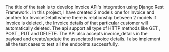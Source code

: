The title of the task is to develop Invoice API's Integration using Django Rest Framework .
In this project, I have created 2 models one for Invoice and another for InvoiceDetail where there is relationship between 2 models if Invoice is deleted , the Invoice details of that 
particular customer will automatically deleted. The api support all type of HTTP methods like GET , POST , PUT and DELETE. The API also accepts invoice_details in the payload and create/update the associated invoice details.
I also implement all the test cases to test all the endpoints successfully.
